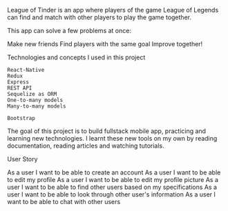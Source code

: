 League of Tinder is an app where players of the game League of Legends can find and match with other players to play the game together. 

This app can solve a few problems at once:

   Make new friends
   Find players with the same goal
   Improve together!

Technologies and concepts I used in this project

    React-Native
    Redux
    Express
    REST API
    Sequelize as ORM
    One-to-many models
    Many-to-many models 
  
    Bootstrap 

The goal of this project is to build fullstack mobile app, practicing and learning new technologies. I learnt these new tools on my own by reading documentation, reading articles and watching tutorials.


User Story

As a user I want to be able to create an account
As a user I want to be able to edit my profile
As a user I want to be able to edit my profile picture
As a user I want to be able to find other users based on my specifications
As a user I want to be able to look through other user's information
As a user I want to be able to chat with other users
